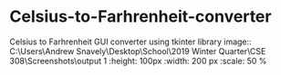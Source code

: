 # Celsius-to-Farhrenheit-converter
Celsius to Farhrenheit GUI converter using tkinter library
image:: C:\Users\Andrew Snavely\Desktop\School\2019 Winter Quarter\CSE 308\Screenshots\output 1
  :height: 100px
  :width: 200 px
  :scale: 50 %
